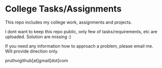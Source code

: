 # College Tasks/Assignments

This repo includes my college work, assignments and projects.

I dont want to keep this repo public, only few of tasks/requirements, etc are uploaded.
Solution are missing :)

If you need any information how to approach a problem, please email me.
Will provide direction only.  

pruthvigithub[at]gmail[dot]com
